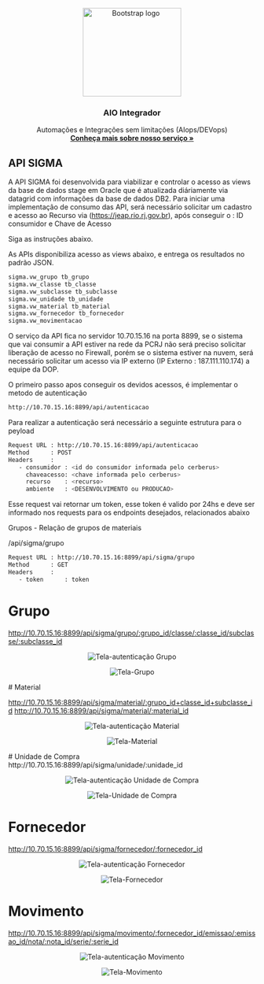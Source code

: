<p align="center">
  <a href="https://onsac.com/">
    <img src="https://onsac.com/wp-content/uploads/2020/08/tl.png" alt="Bootstrap logo" width="200" height="180">
  </a>
</p>

<h3 align="center">AIO Integrador</h3>

<p align="center">
  Automações e Integrações sem limitações (AIops/DEVops)
  <br>
  <a href="https://onsac.com/"><strong>Conheça mais sobre nosso serviço »</strong></a>
  </p>
  
  
## API SIGMA

A API SIGMA foi desenvolvida para viabilizar e controlar o acesso as views da base de dados stage em Oracle que é atualizada diáriamente via datagrid com informações da base de dados DB2.
Para iniciar uma implementação de consumo das API, será necessário solicitar um cadastro e acesso ao Recurso via (https://jeap.rio.rj.gov.br), após conseguir o :
ID consumidor e Chave de Acesso

Siga as instruções abaixo. 

As APIs disponibiliza acesso as views abaixo, e entrega os resultados no padrão JSON.

```sh 
sigma.vw_grupo tb_grupo
sigma.vw_classe tb_classe
sigma.vw_subclasse tb_subclasse
sigma.vw_unidade tb_unidade
sigma.vw_material tb_material
sigma.vw_fornecedor tb_fornecedor
sigma.vw_movimentacao
```

O serviço da API fica no servidor 10.70.15.16 na porta 8899, se o sistema que vai consumir a API estiver na rede da PCRJ não será preciso solicitar liberação de acesso no Firewall, porém se o sistema estiver na nuvem, será necessário solicitar um acesso via IP externo (IP Externo : 187.111.110.174) a equipe da DOP.

O primeiro passo apos conseguir os devidos acessos, é implementar o metodo de autenticação

```sh
http://10.70.15.16:8899/api/autenticacao
```

Para realizar a autenticação será necessário a seguinte estrutura para o peyload 

```sh
Request URL : http://10.70.15.16:8899/api/autenticacao 
Method      : POST
Headers     : 
   - consumidor : <id do consumidor informada pelo cerberus>
     chaveacesso: <chave informada pelo cerberus>
     recurso    : <recurso>
     ambiente   : <DESENVOLVIMENTO ou PRODUCAO>
```  
Esse request vai retornar um token, esse token é valido por 24hs e deve ser informado nos requests para os endpoints desejados, relacionados abaixo

Grupos - Relação de grupos de materiais

/api/sigma/grupo

```sh
Request URL : http://10.70.15.16:8899/api/sigma/grupo 
Method      : GET
Headers     : 
   - token      : token
```  

# Grupo
http://10.70.15.16:8899/api/sigma/grupo/:grupo_id/classe/:classe_id/subclasse/:subclasse_id
<p align="center">
     <img src="https://github.com/onsac/APIs/blob/master/AutenticacaoGrupo.PNG" alt="Tela-autenticação Grupo" >
</p>

<p align="center">
     <img src="https://github.com/onsac/APIs/blob/master/Grupo.PNG" alt="Tela-Grupo" >
</p>
# Material

http://10.70.15.16:8899/api/sigma/material/:grupo_id+classe_id+subclasse_id
http://10.70.15.16:8899/api/sigma/material/:material_id
<p align="center">
     <img src="https://github.com/onsac/APIs/blob/master/AutenticacaoMaterial.PNG" alt="Tela-autenticação Material" >
</p>
<p align="center">
     <img src="https://github.com/onsac/APIs/blob/master/Material.PNG" alt="Tela-Material" >
</p>
# Unidade de Compra
http://10.70.15.16:8899/api/sigma/unidade/:unidade_id
<p align="center">
     <img src="https://github.com/onsac/APIs/blob/master/AutenticacaoUnidadeCompra.PNG" alt="Tela-autenticação Unidade de Compra" >
</p>

<p align="center">
     <img src="https://github.com/onsac/APIs/blob/master/UnidadeCompra.PNG" alt="Tela-Unidade de Compra" >
</p>

# Fornecedor

http://10.70.15.16:8899/api/sigma/fornecedor/:fornecedor_id
<p align="center">
     <img src="https://github.com/onsac/APIs/blob/master/AutenticacaoFornecedor.PNG" alt="Tela-autenticação Fornecedor" >
</p>
<p align="center">
     <img src="https://github.com/onsac/APIs/blob/master/Fornecedor.PNG" alt="Tela-Fornecedor" >
</p>

# Movimento

http://10.70.15.16:8899/api/sigma/movimento/:fornecedor_id/emissao/:emissao_id/nota/:nota_id/serie/:serie_id
<p align="center">
     <img src="https://github.com/onsac/APIs/blob/master/AutenticacaoMovimento.PNG" alt="Tela-autenticação Movimento" >
</p>

<p align="center">      
    <img src="https://github.com/onsac/APIs/blob/master/Movimento.PNG" alt="Tela-Movimento" >
</p>
